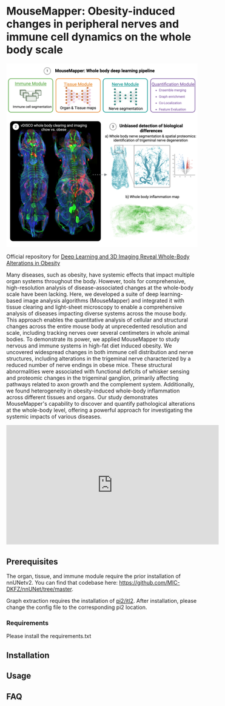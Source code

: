 # MouseMapper: Obesity-induced changes in peripheral nerves and immune cell dynamics on the whole body scale

![GA](./HFD_GA%20(2).png)

Official repository for [Deep Learning and 3D Imaging Reveal Whole-Body Alterations in Obesity](https://doi.org/10.1101/2024.08.18.608300)

Many diseases, such as obesity, have systemic effects that impact multiple organ systems throughout the body. However, tools for comprehensive, high-resolution analysis of disease-associated changes at the whole-body scale have been lacking. Here, we developed a suite of deep learning-based image analysis algorithms (MouseMapper) and integrated it with tissue clearing and light-sheet microscopy to enable a comprehensive analysis of diseases impacting diverse systems across the mouse body. This approach enables the quantitative analysis of cellular and structural changes across the entire mouse body at unprecedented resolution and scale, including tracking nerves over several centimeters in whole animal bodies. To demonstrate its power, we applied MouseMapper to study nervous and immune systems in high-fat diet induced obesity. We uncovered widespread changes in both immune cell distribution and nerve structures, including alterations in the trigeminal nerve characterized by a reduced number of nerve endings in obese mice. These structural abnormalities were associated with functional deficits of whisker sensing and proteomic changes in the trigeminal ganglion, primarily affecting pathways related to axon growth and the complement system. Additionally, we found heterogeneity in obesity-induced whole-body inflammation across different tissues and organs. Our study demonstrates MouseMapper's capability to discover and quantify pathological alterations at the whole-body level, offering a powerful approach for investigating the systemic impacts of various diseases.

<iframe width="560" height="315" src="https://www.youtube.com/embed/yjxQJOu3trE?si=RJ8uDh7gdepqP8yu" title="YouTube video player" frameborder="0" allow="accelerometer; autoplay; clipboard-write; encrypted-media; gyroscope; picture-in-picture; web-share" referrerpolicy="strict-origin-when-cross-origin" allowfullscreen></iframe>


## Prerequisites 
The organ, tissue, and immune module require the prior installation of nnUNetv2. You can find that codebase here: https://github.com/MIC-DKFZ/nnUNet/tree/master.


Graph extraction requires the installation of [pi2/itl2](https://github.com/arttumiettinen/pi2). After installation, please change the config file to the corresponding pi2 location.
### Requirements
Please install the requirements.txt
## Installation

## Usage

## FAQ

